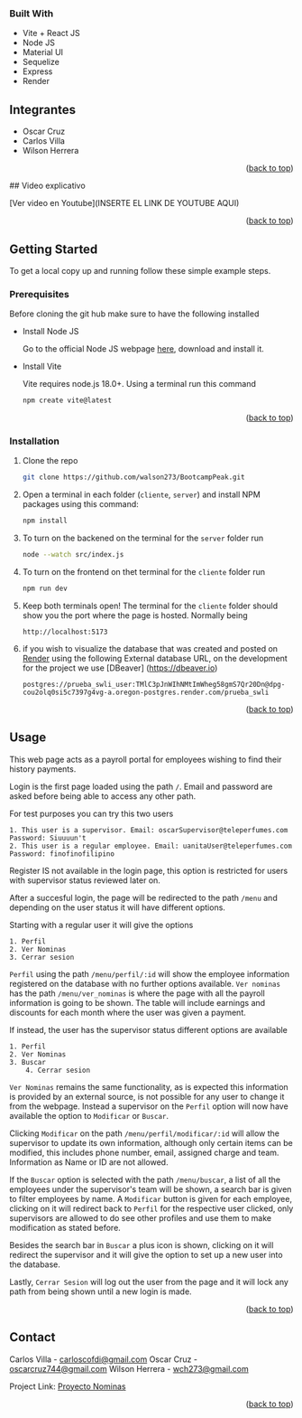 <a name="readme-top"></a>

### Built With


* Vite + React JS
* Node JS
* Material UI
* Sequelize
* Express
* Render
  


<!-- GETTING STARTED -->

<!-- INTEGRANTES -->
## Integrantes

* Oscar Cruz
* Carlos Villa
* Wilson Herrera	

<p align="right">(<a href="#readme-top">back to top</a>)</p>
## Video explicativo

 [Ver video en Youtube](INSERTE EL LINK DE YOUTUBE AQUI)

<p align="right">(<a href="#readme-top">back to top</a>)</p>

## Getting Started

To get a local copy up and running follow these simple example steps.

### Prerequisites

Before cloning the git hub make sure to have the following installed


* Install Node JS

	Go to the official Node JS webpage  [here](https://nodejs.org/en/), download and install it.

  
* Install Vite

  Vite requires node.js 18.0+. Using a terminal run this command
  ```sh
  npm create vite@latest
  ```

	<p align="right">(<a href="#readme-top">back to top</a>)</p>

### Installation

1. Clone the repo
   ```sh
   git clone https://github.com/walson273/BootcampPeak.git
   ```
2. Open a terminal in each folder (`cliente`, `server`)  and install NPM packages using this command:
   ```sh
   npm install
   ```
3. To turn on the backened on the terminal for the `server` folder run
   ```sh
   node --watch src/index.js
   ```
4. To turn on the frontend on thet terminal for the  `cliente` folder run 
   
   ```sh
   npm run dev
   ```
5. Keep both terminals open! The terminal for the `cliente` folder should show you the port where the page is hosted. Normally being
	
   ```
   http://localhost:5173
   ```
	   
6. if you wish to visualize the database that was created and posted on [Render](https://render.com) using the following External database URL, on the development for the project we use [DBeaver] (https://dbeaver.io)

   ```
   postgres://prueba_swli_user:TMlC3pJnWIhNMtImWheg58gmS7Qr20Dn@dpg-cou2olq0si5c7397g4vg-a.oregon-postgres.render.com/prueba_swli
   ```

   
   
<p align="right">(<a href="#readme-top">back to top</a>)</p>



<!-- USAGE EXAMPLES -->
## Usage

This web page acts as a payroll portal for employees wishing to find their history payments.

Login is the first page loaded using the path `/`. Email and password are asked before being able to access any other path.

For test purposes you can try this two users

	1. This user is a supervisor. Email: oscarSupervisor@teleperfumes.com Password: Siuuuun't
 	2. This user is a regular employee. Email: uanitaUser@teleperfumes.com Password: finofinofilipino 

Register IS not available in the login page, this option is restricted for users with supervisor status reviewed later on.

After a succesful login, the page will be redirected to the path `/menu` and depending on the user status it will have different options.

Starting with a regular user it will give the options
 
 	1. Perfil
  	2. Ver Nominas
   	3. Cerrar sesion

`Perfil` using the path `/menu/perfil/:id` will show the employee information registered on the database with no further options available. 
`Ver nominas` has the path `/menu/ver_nominas` is where the page with all the payroll information is going to be shown. The table will include earnings and discounts for each month where the user was given a payment.

If instead, the user has the supervisor status different options are available

 	1. Perfil
  	2. Ver Nominas
   	3. Buscar
    	4. Cerrar sesion

`Ver Nominas` remains the same functionality, as is expected this information is provided by an external source, is not possible for any user to change it from the webpage.
Instead a supervisor on the `Perfil` option will now have available the option to `Modificar` or `Buscar`.

Clicking `Modificar` on the path `/menu/perfil/modificar/:id` will allow the supervisor to update its own information, although only certain items can be modified, this includes phone number, email, assigned charge and team. Information as Name or ID are not allowed.

If the `Buscar` option is selected with the path `/menu/buscar`, a list of all the employees under the supervisor's team will be shown, a search bar is given to filter employees by name. A `Modificar` button is given for each employee, clicking on it will redirect back to `Perfil` for the respective user clicked, only supervisors are allowed to do see other profiles and use them to make modification as stated before.

Besides the search bar in `Buscar` a plus icon is shown, clicking on it will redirect the supervisor and it will give the option to set up a new user into the database.

Lastly, `Cerrar Sesion` will log out the user from the page and it will lock any path from being shown until a new login is made.

<p align="right">(<a href="#readme-top">back to top</a>)</p>





<!-- CONTACT -->
## Contact

Carlos Villa - carloscofdi@gmail.com
Oscar Cruz - oscarcruz744@gmail.com
Wilson Herrera - wch273@gmail.com

Project Link: [Proyecto Nominas](https://github.com/walson273/BootcampPeak)

<p align="right">(<a href="#readme-top">back to top</a>)</p>







                                     

